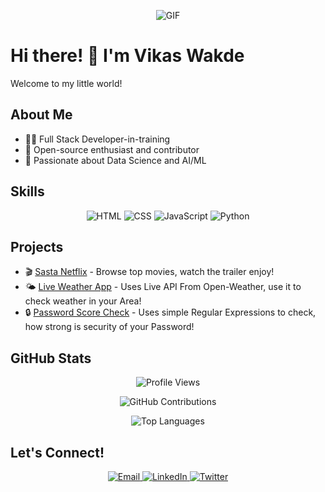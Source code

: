 <!-- Add a cool banner or header image -->
<p align="center">
  <img src="https://github.com/vikaswakde/FreeCodeCamp-Practice-Projects/assets/110342308/7003806a-69f3-4512-b1ca-502a29f3785a" alt="GIF">
</p>

# Hi there! 👋 I'm Vikas Wakde

Welcome to my little world! 

## About Me

- 👨‍💻 Full Stack Developer-in-training
- 🌟 Open-source enthusiast and contributor
- 🚀 Passionate about Data Science and AI/ML

## Skills

<p align="center">
  <img src="https://img.shields.io/badge/HTML-Expert-orange?style=flat-square&logo=html5" alt="HTML">
  <img src="https://img.shields.io/badge/CSS-Expert-blue?style=flat-square&logo=css3" alt="CSS">
  <img src="https://img.shields.io/badge/JavaScript-Intermediate-yellow?style=flat-square&logo=javascript" alt="JavaScript">
  <img src="https://img.shields.io/badge/Python-Learning-brightgreen?style=flat-square&logo=python" alt="Python">
</p>

## Projects

- 🎬 [Sasta Netflix](https://vikaswakde.github.io/Sasta-Netflix/) - Browse top movies, watch the trailer enjoy!
- 🌤️ [Live Weather App](https://github.com/vikaswakde/live-weather-app) - Uses Live API From Open-Weather, use it to check weather in your Area!
- 🔒 [Password Score Check](https://github.com/vikaswakde/live-weather-app) - Uses simple Regular Expressions to check, how strong is security of your Password!

## GitHub Stats

<p align="center">
  <img src="https://komarev.com/ghpvc/?username=vikaswakde" alt="Profile Views">
</p>

<p align="center">
  <img src="https://github-readme-stats.vercel.app/api?username=vikaswakde&show_icons=true&count_private=true&hide=stars&theme=dark" alt="GitHub Contributions">
</p>

<p align="center">
  <img src="https://github-readme-stats.vercel.app/api/top-langs/?username=vikaswakde&layout=compact&theme=dark" alt="Top Languages">
</p>

## Let's Connect!

<p align="center">
  <a href="mailto:vikaswakdepc@gmail.com">
    <img src="https://img.shields.io/badge/Email-vikaswakdepc%40gmail.com-red?style=flat-square&logo=gmail" alt="Email">
  </a>
  <a href="https://www.linkedin.com/in/vikas-wakde-a7b1b6227/">
    <img src="https://img.shields.io/badge/LinkedIn-Vikas%20Wakde-blue?style=flat-square&logo=linkedin" alt="LinkedIn">
  </a>
  <a href="https://twitter.com/vikaswakdeos">
    <img src="https://img.shields.io/badge/Twitter-vikaswakdeos-blue?style=flat-square&logo=twitter" alt="Twitter">
  </a>
</p>
